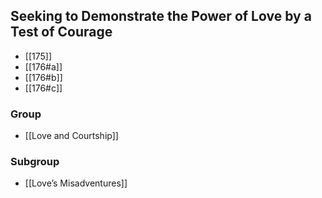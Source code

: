## Seeking to Demonstrate the Power of Love by a Test of Courage

- [[175]]
- [[176#a]]
- [[176#b]]
- [[176#c]]

### Group
- [[Love and Courtship]]

### Subgroup
- [[Love’s Misadventures]]

